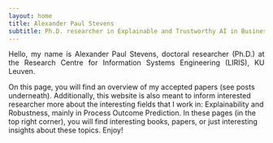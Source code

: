 ```yaml
---
layout: home
title: Alexander Paul Stevens
subtitle: Ph.D. researcher in Explainable and Trustworthy AI in Business Process Outcome Prediction
---
```


<p align="justify">
Hello, my name is Alexander Paul Stevens, doctoral researcher (Ph.D.) at the Research Centre for Information Systems Engineering (LIRIS), KU Leuven.

On this page, you will find an overview of my accepted papers (see posts underneath). Additionally, this website is also meant to inform interested researcher more about the interesting fields that I work in: Explainability and Robustness, mainly in Process Outcome Prediction. In these pages (in the top right corner), you will find interesting books, papers, or just interesting insights about these topics. Enjoy!
